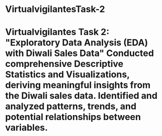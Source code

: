 # VirtualvigilantesTask-2
# Virtualvigilantes  Task 2: "Exploratory Data Analysis (EDA) with Diwali Sales Data"  Conducted comprehensive Descriptive Statistics and Visualizations, deriving meaningful insights from the Diwali sales data. Identified and analyzed patterns, trends, and potential relationships between variables.
